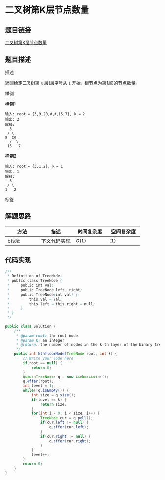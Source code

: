 
#  二叉树第K层节点数量

## 题目链接

[二叉树第K层节点数量](https://www.lintcode.com/problem/939/?_from=collection&fromId=161)

## 题目描述

描述

返回给定二叉树第 `K` 层(层序号从 `1` 开始，根节点为第1层)的节点数量。

样例

**样例1**

```
输入: root = {3,9,20,#,#,15,7}, k = 2
输出: 2
解释:
  3
 / \
9  20
  /  \
 15   7
```

**样例2**

```
输入: root = {3,1,2}, k = 1
输出: 1
解释:
  3
 / \
1   2
```

标签

## 解题思路

| <div style="width:70pt">方法</div>  |描述 |<div style="width:70pt">时间复杂度</div> |<div style="width:70pt">空间复杂度</div>|
|---|---|---|---|
|  bfs法 | 下文代码实现  | $O(1)$|$(1)$|



## 代码实现

```java
/**
 * Definition of TreeNode:
 * public class TreeNode {
 *     public int val;
 *     public TreeNode left, right;
 *     public TreeNode(int val) {
 *         this.val = val;
 *         this.left = this.right = null;
 *     }
 * }
 */

public class Solution {
    /**
     * @param root: the root node
     * @param k: an integer
     * @return: the number of nodes in the k-th layer of the binary tree
     */
    public int kthfloorNode(TreeNode root, int k) {
        // Write your code here
        if(root == null) {
            return 0;
        }
        Queue<TreeNode> q = new LinkedList<>();
        q.offer(root);
        int level = 1;
        while(!q.isEmpty()) {
            int size = q.size();
            if(level == k) {
                return size;
            }
            for(int i = 0; i < size; i++) {
                TreeNode cur = q.poll();
                if(cur.left != null) {
                    q.offer(cur.left);
                }
                if(cur.right != null) {
                    q.offer(cur.right);
                }
            }
            level++;
        }
        return 0;
    }
}
```